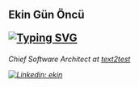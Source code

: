<h2>

 Ekin Gün Öncü

[![Typing SVG](https://readme-typing-svg.herokuapp.com?lines=Hi+there+%F0%9F%91%8B)](https://git.io/typing-svg)
</h2>

<p><em>Chief Software Architect at <a href="https://text2test.co/">text2test

[![Linkedin: ekin](https://img.shields.io/badge/-ekingunoncu-blue?style=flat-square&logo=Linkedin&logoColor=white&link=https://www.linkedin.com/in/ekingunoncu/)](https://www.linkedin.com/in/ekingunoncu/)
